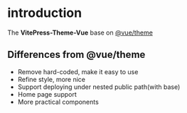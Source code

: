 # introduction

The **VitePress-Theme-Vue** base on [@vue/theme](https://github.com/vuejs/theme)

## Differences from @vue/theme

- Remove hard-coded, make it easy to use
- Refine style, more nice
- Support deploying under nested public path(with base)
- Home page support
- More practical components
